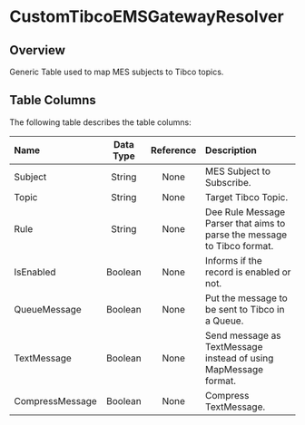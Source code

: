 # CustomTibcoEMSGatewayResolver

## Overview

Generic Table used to map MES subjects to Tibco topics.

## Table Columns

The following table describes the table columns:

| Name            | Data Type | Reference  | Description                                                             |
| :--------       | :-------: | :--------: | :---------------------------------------------------------------------- |
| Subject         | String    | None       | MES Subject to Subscribe.                                               |
| Topic           | String    | None       | Target Tibco Topic.                                                     |
| Rule            | String    | None       | Dee Rule Message Parser that aims to parse the message to Tibco format. |
| IsEnabled       | Boolean   | None       | Informs if the record is enabled or not.                                |
| QueueMessage    | Boolean   | None       | Put the message to be sent to Tibco in a Queue.                         |
| TextMessage     | Boolean   | None       | Send message as TextMessage instead of using MapMessage format.         |
| CompressMessage | Boolean   | None       | Compress TextMessage.                                                   |
